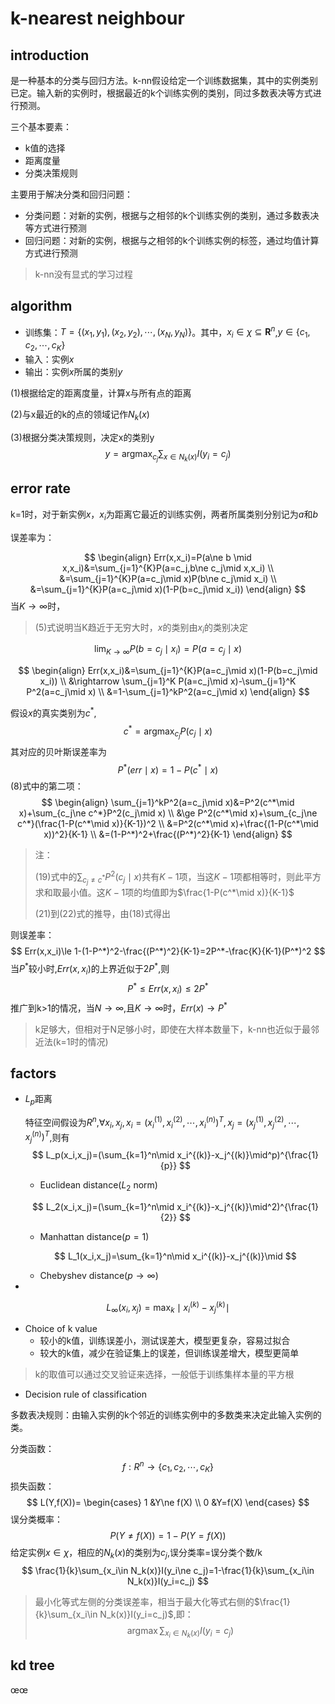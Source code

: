 # k-nearest neighbour

## introduction

是一种基本的分类与回归方法。k-nn假设给定一个训练数据集，其中的实例类别已定。输入新的实例时，根据最近的k个训练实例的类别，同过多数表决等方式进行预测。

三个基本要素：

- k值的选择
- 距离度量
- 分类决策规则

主要用于解决分类和回归问题：

- 分类问题：对新的实例，根据与之相邻的k个训练实例的类别，通过多数表决等方式进行预测
- 回归问题：对新的实例，根据与之相邻的k个训练实例的标签，通过均值计算方式进行预测

> k-nn没有显式的学习过程

## algorithm

- 训练集：$T=\{ (x_1,y_1),(x_2,y_2),\cdots ,(x_N,y_N) \}$。其中，$x_i \in \chi \subseteq \mathbf{R}^n$,$y \in \{ c_1,c_2,\cdots,c_K\}$
- 输入：实例$x$
- 输出：实例$x$所属的类别$y$

(1)根据给定的距离度量，计算x与所有点的距离

(2)与x最近的k的点的领域记作$N_k(x)$

(3)根据分类决策规则，决定x的类别y
$$
y=\mathop{\arg\max}_{c_j}\sum_{x \in N_k(x)} I(y_i=c_j)
$$

## error rate

k=1时，对于新实例$x$，$x_i$为距离它最近的训练实例，两者所属类别分别记为$a$和$b$

误差率为：


$$
\begin{align}
Err(x,x_i)=P(a\ne b \mid x,x_i)&=\sum_{j=1}^{K}P(a=c_j,b\ne c_j\mid x,x_i) \\
&=\sum_{j=1}^{K}P(a=c_j\mid x)P(b\ne c_j\mid x_i) \\
&=\sum_{j=1}^{K}P(a=c_j\mid x)(1-P(b=c_j\mid x_i))
\end{align}
$$
当$K \rightarrow \infty$时，

>  $(5)$式说明当K趋近于无穷大时，$x$的类别由$x_i$的类别决定

$$
\lim_{K \to \infty}P(b=c_j\mid x_i)=P(a=c_j\mid x)
$$

$$
\begin{align}
Err(x,x_i)&=\sum_{j=1}^{K}P(a=c_j\mid x)(1-P(b=c_j\mid x_i)) \\
&\rightarrow \sum_{j=1}^K P(a=c_j\mid x)-\sum_{j=1}^K P^2(a=c_j\mid x) \\
&=1-\sum_{j=1}^kP^2(a=c_j\mid x)
\end{align}
$$

假设$x$的真实类别为$c^*$,
$$
c^*=\mathop{\arg\max}_{c_j}P(c_j\mid x)
$$
其对应的贝叶斯误差率为
$$
P^*(err\mid x)=1-P(c^*\mid x)
$$
$(8)$式中的第二项：
$$
\begin{align}
\sum_{j=1}^kP^2(a=c_j\mid x)&=P^2(c^*\mid x)+\sum_{c_j\ne c^*}P^2(c_j\mid x) \\
&\ge P^2(c^*\mid x)+\sum_{c_j\ne c^*}(\frac{1-P(c^*\mid x)}{K-1})^2 \\
&=P^2(c^*\mid x)+\frac{(1-P(c^*\mid x))^2}{K-1} \\
&=(1-P^*)^2+\frac{(P^*)^2}{K-1}
\end{align}
$$

>  注：
>
> $(19)$式中的$\sum_{c_j\ne c^*}P^2(c_j\mid x)$共有$K-1$项，当这$K-1$项都相等时，则此平方求和取最小值。这$K-1$项的均值即为$\frac{1-P(c^*\mid x)}{K-1}$
>
> $(21)$到$(22)$式的推导，由$(18)$式得出

则误差率：
$$
Err(x,x_i)\le 1-(1-P^*)^2-\frac{(P^*)^2}{K-1}=2P^*-\frac{K}{K-1}(P^*)^2
$$
当$P^*$较小时,$Err(x,x_i)$的上界近似于$2P^*$,则
$$
P^* \le Err(x,x_i)\le 2P^*
$$
推广到k>1的情况，当$N\rightarrow \infty$,且$K\rightarrow\infty$时，$Err(x)\rightarrow P^*$

>  k足够大，但相对于N足够小时，即使在大样本数量下，k-nn也近似于最邻近法(k=1时的情况)

## factors

- $L_p$距离

    特征空间假设为$R^n$,$\forall x_i,x_j,x_i=(x_i^{(1)},x_i^{(2)},\cdots,x_i^{(n)})^T,x_j=(x_j^{(1)},x_j^{(2)},\cdots,x_j^{(n)})^T$,则有
    $$
    L_p(x_i,x_j)=(\sum_{k=1}^n\mid x_i^{(k)}-x_j^{(k)}\mid^p)^{\frac{1}{p}}
    $$

    - Euclidean distance($L_2$ norm)

    $$
    L_2(x_i,x_j)=(\sum_{k=1}^n\mid x_i^{(k)}-x_j^{(k)}\mid^2)^{\frac{1}{2}}
    $$

    - Manhattan distance($p=1$)

    $$
    L_1(x_i,x_j)=\sum_{k=1}^n\mid x_i^{(k)}-x_j^{(k)}\mid
    $$

    

    - Chebyshev distance($p \rightarrow \infty$)

- 

$$
L_{\infty}(x_i,x_j)=\max_k\mid x_i^{(k)}-x_j^{(k)}\mid
$$

- Choice of k value
    - 较小的k值，训练误差小，测试误差大，模型更复杂，容易过拟合
    - 较大的k值，减少在验证集上的误差，但训练误差增大，模型更简单

> k的取值可以通过交叉验证来选择，一般低于训练集样本量的平方根

- Decision rule of classification

 多数表决规则：由输入实例的k个邻近的训练实例中的多数类来决定此输入实例的类。

分类函数：
$$
f:R^n \rightarrow \{c_1,c_2,\cdots,c_K \}
$$
损失函数：
$$
L(Y,f(X))=
\begin{cases}
1 &Y\ne f(X) \\
0 &Y=f(X)
\end{cases}
$$
误分类概率：
$$
P(Y\ne f(X))=1-P(Y=f(X))
$$
给定实例$x\in \chi$，相应的$N_k(x)$的类别为$c_j$,误分类率=误分类个数/k
$$
\frac{1}{k}\sum_{x_i\in N_k(x)}I(y_i\ne c_j)=1-\frac{1}{k}\sum_{x_i\in N_k(x)}I(y_i=c_j)
$$

> 最小化等式左侧的分类误差率，相当于最大化等式右侧的$\frac{1}{k}\sum_{x_i\in N_k(x)}I(y_i=c_j)$,即：
> $$
> \mathop{\arg\max}\sum_{x_i\in N_k(x)}I(y_i=c_j)
> $$

## kd tree

œœ


